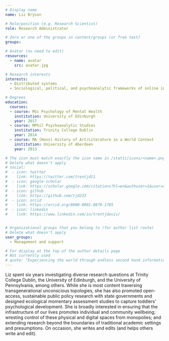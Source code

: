 ```yaml
---
# Display name
name: Liz Bryson

# Role/position (e.g. Research Scientist)
role: Research Administrator

# Zero or one of the groups in content/groups (or free text)
groups:

# Avatar (no need to edit)
resources:
  - name: avatar
    src: avatar.jpg

# Research interests
interests:
  - Distributed systems
  - Sociological, political, and psychoanalytic frameworks of online interactions

# Degrees
education:
  courses:
  - course: MSc Psychology of Mental Health
    institution: University of Edinburgh
    year: 2017
  - course: MPhil Psychoanalytic Studies
    institution: Trinity College Dublin
    year: 2014
  - course: MA (Hons) History of Art/Literature in a World Context
    institution: University of Aberdeen
    year: 2013

# The icon must match exactly the icon name in /static/icons/<name>.png
# Delete what doesn't apply
# social:
#  - icon: twitter
#    link: https://twitter.com/trentjd11
#  - icon: google-scholar
#    link: https://scholar.google.com/citations?hl=en&authuser=1&user=uykTzEAAAAAJ
#  - icon: github
#    link: https://github.com/tjd233
#  - icon: orcid
#    link: https://orcid.org/0000-0001-8878-1785
#  - icon: linkedin
#    link: https://www.linkedin.com/in/trentjdavis/


# Organizational groups that you belong to (for author list route)
# Delete what doesn't apply
user_groups:
  - Management and support

# For display at the top of the author details page
# Not currently used
# quote: "Experiencing the world through endless second hand information isn't enough. If we want authenticity, we have to initiate it." - Travis Rice
---
```


Liz spent six years investigating diverse research questions at Trinity College Dublin, the University of Edinburgh, and the University of Pennsylvania, among others. While she is most content traversing transgenerational unconscious topologies, she has also promoted open-access, sustainable public policy research with state governments and designed ecological momentary assessment studies to capture toddlers’ psychological development. She is broadly interested in ensuring that the infrastructure of our lives promotes individual and community wellbeing; wresting control of these physical and digital spaces from monopolies; and extending research beyond the boundaries of traditional academic settings and presumptions. On occasion, she writes and edits (and helps others write and edit).
